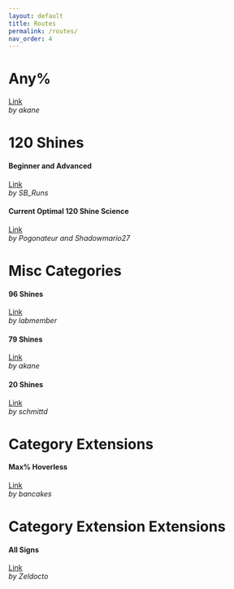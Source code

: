 ```yaml
---
layout: default
title: Routes
permalink: /routes/
nav_order: 4
---
```


# Any%  
[Link](https://docs.google.com/spreadsheets/d/1_YA7xzNsG1JgCPHRJEKPGEIQGD_0Dp6e5HD_lvV5uvE/edit?gid=0#gid=0)  
*by akane*

# 120 Shines  
#### Beginner and Advanced
[Link](https://docs.google.com/spreadsheets/d/1RYgVH24OCRzEurlxePwU7Ltt-mtNuSK5yHYcrjiRAKI/edit?gid=148575540#gid=148575540)  
*by SB_Runs*

#### Current Optimal 120 Shine Science
[Link](https://docs.google.com/spreadsheets/d/1Vn-sqezuHox5zx9SgHWstKIR7_3CJ2hrVmzPl95Sa0U/edit?gid=1339267160#gid=1339267160)  
*by Pogonateur and Shadowmario27*

# Misc Categories

#### 96 Shines  
[Link](https://pastebin.com/GCVd69N8)  
*by labmember*  

#### 79 Shines 
[Link](https://docs.google.com/document/d/1dRl2jrGBdADxES3TkepJ5F2lVdrj29e4Y90CyZxb6gI/edit#heading=h.qk3qktsyndap)  
*by akane*  

#### 20 Shines
[Link](https://docs.google.com/spreadsheets/d/17A-sxmSBVKzGtyZBUG33MBM68OLYCcUVEvRRecV0vGo/edit?gid=0#gid=0)  
*by schmittd*  

# Category Extensions

#### Max% Hoverless  
[Link](https://docs.google.com/spreadsheets/d/1xbp-U7aAu9WN2HquHgFWNPBahA2thGEg9_LzJGxSP2s/edit?gid=0#gid=0)  
*by bancakes*

# Category Extension Extensions  

#### All Signs  
[Link](https://www.notion.so/The-Signs-in-Super-Mario-Sunshine-65e463313d4b4bcaa701ad2864731ae0?pvs=4)  
*by Zeldocto*  
